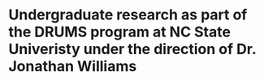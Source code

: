 
# Undergraduate research as part of the DRUMS program at NC State Univeristy under the direction of Dr. Jonathan Williams
